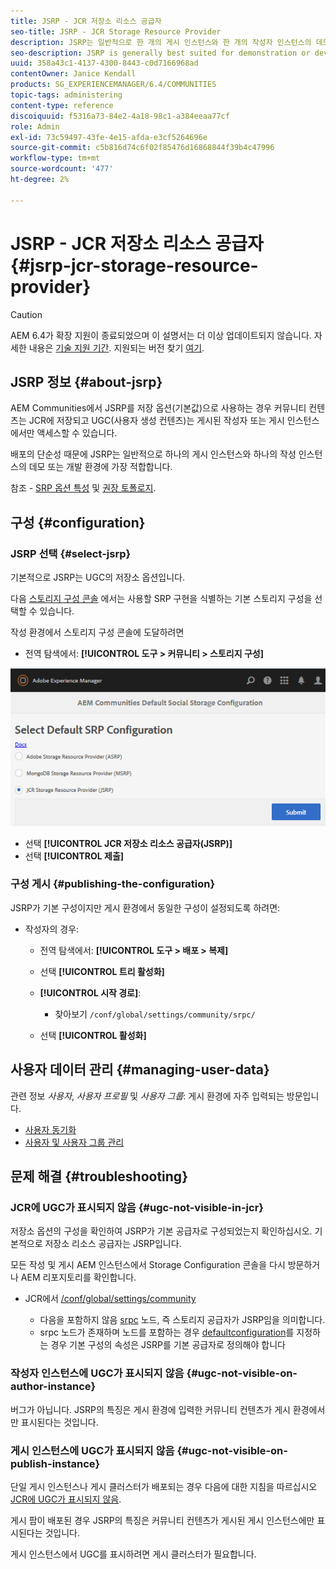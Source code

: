 ```yaml
---
title: JSRP - JCR 저장소 리소스 공급자
seo-title: JSRP - JCR Storage Resource Provider
description: JSRP는 일반적으로 한 개의 게시 인스턴스와 한 개의 작성자 인스턴스의 데모 또는 개발 환경에 가장 적합합니다
seo-description: JSRP is generally best suited for demonstration or development environments of one publish instance and one author instance
uuid: 358a43c1-4137-4300-8443-c0d7166968ad
contentOwner: Janice Kendall
products: SG_EXPERIENCEMANAGER/6.4/COMMUNITIES
topic-tags: administering
content-type: reference
discoiquuid: f5316a73-84e2-4a18-98c1-a384eeaa77cf
role: Admin
exl-id: 73c59497-43fe-4e15-afda-e3cf5264696e
source-git-commit: c5b816d74c6f02f85476d16868844f39b4c47996
workflow-type: tm+mt
source-wordcount: '477'
ht-degree: 2%

---
```


# JSRP - JCR 저장소 리소스 공급자 {#jsrp-jcr-storage-resource-provider}

>[!CAUTION]
>
>AEM 6.4가 확장 지원이 종료되었으며 이 설명서는 더 이상 업데이트되지 않습니다. 자세한 내용은 [기술 지원 기간](https://helpx.adobe.com/kr/support/programs/eol-matrix.html). 지원되는 버전 찾기 [여기](https://experienceleague.adobe.com/docs/).

## JSRP 정보 {#about-jsrp}

AEM Communities에서 JSRP를 저장 옵션(기본값)으로 사용하는 경우 커뮤니티 컨텐츠는 JCR에 저장되고 UGC(사용자 생성 컨텐츠)는 게시된 작성자 또는 게시 인스턴스에서만 액세스할 수 있습니다.

배포의 단순성 때문에 JSRP는 일반적으로 하나의 게시 인스턴스와 하나의 작성 인스턴스의 데모 또는 개발 환경에 가장 적합합니다.

참조 - [SRP 옵션 특성](working-with-srp.md#characteristics-of-srp-options) 및 [권장 토폴로지](topologies.md).

## 구성 {#configuration}

### JSRP 선택 {#select-jsrp}

기본적으로 JSRP는 UGC의 저장소 옵션입니다.

다음 [스토리지 구성 콘솔](srp-config.md) 에서는 사용할 SRP 구현을 식별하는 기본 스토리지 구성을 선택할 수 있습니다.

작성 환경에서 스토리지 구성 콘솔에 도달하려면

* 전역 탐색에서: **[!UICONTROL 도구 > 커뮤니티 > 스토리지 구성]**

![chlimage_1-234](assets/chlimage_1-234.png)

* 선택 **[!UICONTROL JCR 저장소 리소스 공급자(JSRP)]**
* 선택 **[!UICONTROL 제출]**

### 구성 게시 {#publishing-the-configuration}

JSRP가 기본 구성이지만 게시 환경에서 동일한 구성이 설정되도록 하려면:

* 작성자의 경우:

   * 전역 탐색에서: **[!UICONTROL 도구 > 배포 > 복제]**
   * 선택 **[!UICONTROL 트리 활성화]**
   * **[!UICONTROL 시작 경로]**:

      * 찾아보기 `/conf/global/settings/community/srpc/`
   * 선택 **[!UICONTROL 활성화]**


## 사용자 데이터 관리 {#managing-user-data}

관련 정보 *사용자*, *사용자 프로필* 및 *사용자 그룹*: 게시 환경에 자주 입력되는 방문입니다.

* [사용자 동기화](sync.md)
* [사용자 및 사용자 그룹 관리](users.md)

## 문제 해결 {#troubleshooting}

### JCR에 UGC가 표시되지 않음 {#ugc-not-visible-in-jcr}

저장소 옵션의 구성을 확인하여 JSRP가 기본 공급자로 구성되었는지 확인하십시오. 기본적으로 저장소 리소스 공급자는 JSRP입니다.

모든 작성 및 게시 AEM 인스턴스에서 Storage Configuration 콘솔을 다시 방문하거나 AEM 리포지토리를 확인합니다.

* JCR에서 [/conf/global/settings/community](http://localhost:4502/crx/de/index.jsp#/conf/global/settings/community)

   * 다음을 포함하지 않음 [srpc](http://localhost:4502/crx/de/index.jsp#/conf/global/settings/community/srpc) 노드, 즉 스토리지 공급자가 JSRP임을 의미합니다.
   * srpc 노드가 존재하며 노드를 포함하는 경우 [defaultconfiguration](http://localhost:4502/crx/de/index.jsp#/conf/global/settings/community/srpc/defaultconfiguration)를 지정하는 경우 기본 구성의 속성은 JSRP를 기본 공급자로 정의해야 합니다

### 작성자 인스턴스에 UGC가 표시되지 않음 {#ugc-not-visible-on-author-instance}

버그가 아닙니다. JSRP의 특징은 게시 환경에 입력한 커뮤니티 컨텐츠가 게시 환경에서만 표시된다는 것입니다.

### 게시 인스턴스에 UGC가 표시되지 않음 {#ugc-not-visible-on-publish-instance}

단일 게시 인스턴스나 게시 클러스터가 배포되는 경우 다음에 대한 지침을 따르십시오 [JCR에 UGC가 표시되지 않음](#ugc-not-visible-in-jcr).

게시 팜이 배포된 경우 JSRP의 특징은 커뮤니티 컨텐츠가 게시된 게시 인스턴스에만 표시된다는 것입니다.

게시 인스턴스에서 UGC를 표시하려면 게시 클러스터가 필요합니다.
